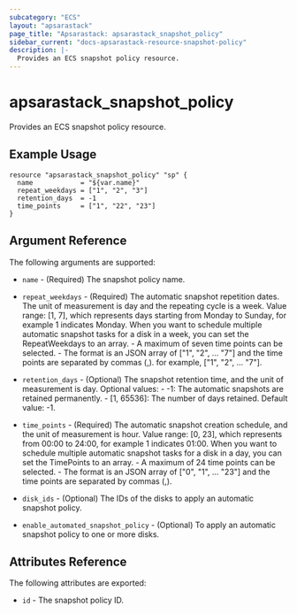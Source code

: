 ```yaml
---
subcategory: "ECS"
layout: "apsarastack"
page_title: "Apsarastack: apsarastack_snapshot_policy"
sidebar_current: "docs-apsarastack-resource-snapshot-policy"
description: |-
  Provides an ECS snapshot policy resource.
---
```


# apsarastack\_snapshot\_policy

Provides an ECS snapshot policy resource.

## Example Usage

```
resource "apsarastack_snapshot_policy" "sp" {
  name            = "${var.name}"
  repeat_weekdays = ["1", "2", "3"]
  retention_days  = -1
  time_points     = ["1", "22", "23"]
}
```

## Argument Reference

The following arguments are supported:

* `name` - (Required) The snapshot policy name.
* `repeat_weekdays` - (Required) The automatic snapshot repetition dates. The unit of measurement is day and the repeating cycle is a week. Value range: [1, 7], which represents days starting from Monday to Sunday, for example 1  indicates Monday. When you want to schedule multiple automatic snapshot tasks for a disk in a week, you can set the RepeatWeekdays to an array.
                                     - A maximum of seven time points can be selected.
                                     - The format is  an JSON array of ["1", "2", … "7"]  and the time points are separated by commas (,).                                                             for example, ["1", "2", ... "7"].
* `retention_days` - (Optional) The snapshot retention time, and the unit of measurement is day. Optional values:
                                    - -1: The automatic snapshots are retained permanently.
                                    - [1, 65536]: The number of days retained. Default value: -1.
* `time_points` - (Required) The automatic snapshot creation schedule, and the unit of measurement is hour. Value range: [0, 23], which represents from 00:00 to 24:00,  for example 1 indicates 01:00. When you want to schedule multiple automatic snapshot tasks for a disk in a day, you can set the TimePoints to an array.
                                 - A maximum of 24 time points can be selected.
                                 - The format is  an JSON array of ["0", "1", … "23"] and the time points are separated by commas (,).
  
* `disk_ids` - (Optional) The IDs of the disks to apply an automatic snapshot policy.
* `enable_automated_snapshot_policy` - (Optional) To apply an automatic snapshot policy to one or more disks.
                                 
## Attributes Reference

The following attributes are exported:

* `id` - The snapshot policy ID.

